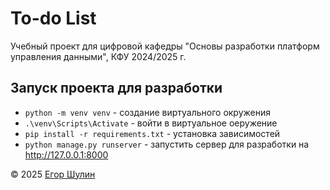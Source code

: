 # To-do List

Учебный проект для цифровой кафедры "Основы разработки платформ управления данными", КФУ 2024/2025 г.

## Запуск проекта для разработки

- `python -m venv venv` - создание виртуального окружения
- `.\venv\Scripts\Activate` - войти в виртуальное оеружение
- `pip install -r requirements.txt` - установка зависимостей
- `python manage.py runserver` - запустить сервер для разработки на http://127.0.0.1:8000

&copy; 2025 [Егор Шулин](https://t.me//eglayy)